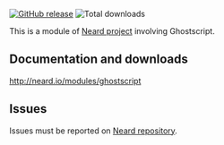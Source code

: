[![GitHub release](https://img.shields.io/github/release/neard/module-ghostscript.svg?style=flat-square)](https://github.com/neard/module-ghostscript/releases/latest)
![Total downloads](https://img.shields.io/github/downloads/neard/module-ghostscript/total.svg?style=flat-square)

This is a module of [Neard project](https://github.com/neard/neard) involving Ghostscript.

## Documentation and downloads

http://neard.io/modules/ghostscript

## Issues

Issues must be reported on [Neard repository](https://github.com/neard/neard/issues).
